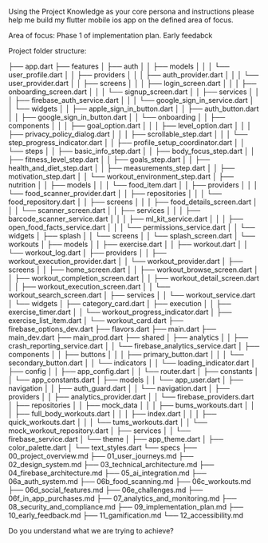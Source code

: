 Using the Project Knowledge as your core persona and instructions please help me build my flutter mobile ios app on the defined area of focus. 

Area of focus:
Phase 1 of implementation plan.
Early feedabck

Project folder structure:

├── app.dart
├── features
│   ├── auth
│   │   ├── models
│   │   │   └── user_profile.dart
│   │   ├── providers
│   │   │   ├── auth_provider.dart
│   │   │   └── user_provider.dart
│   │   ├── screens
│   │   │   ├── login_screen.dart
│   │   │   ├── onboarding_screen.dart
│   │   │   └── signup_screen.dart
│   │   ├── services
│   │   │   ├── firebase_auth_service.dart
│   │   │   └── google_sign_in_service.dart
│   │   └── widgets
│   │       ├── apple_sign_in_button.dart
│   │       ├── auth_button.dart
│   │       ├── google_sign_in_button.dart
│   │       └── onboarding
│   │           ├── components
│   │           │   ├── goal_option.dart
│   │           │   ├── level_option.dart
│   │           │   ├── privacy_policy_dialog.dart
│   │           │   ├── scrollable_step.dart
│   │           │   └── step_progress_indicator.dart
│   │           ├── profile_setup_coordinator.dart
│   │           └── steps
│   │               ├── basic_info_step.dart
│   │               ├── body_focus_step.dart
│   │               ├── fitness_level_step.dart
│   │               ├── goals_step.dart
│   │               ├── health_and_diet_step.dart
│   │               ├── measurements_step.dart
│   │               ├── motivation_step.dart
│   │               └── workout_environment_step.dart
│   ├── nutrition
│   │   ├── models
│   │   │   └── food_item.dart
│   │   ├── providers
│   │   │   └── food_scanner_provider.dart
│   │   ├── repositories
│   │   │   └── food_repository.dart
│   │   ├── screens
│   │   │   ├── food_details_screen.dart
│   │   │   └── scanner_screen.dart
│   │   ├── services
│   │   │   ├── barcode_scanner_service.dart
│   │   │   ├── ml_kit_service.dart
│   │   │   ├── open_food_facts_service.dart
│   │   │   └── permissions_service.dart
│   │   └── widgets
│   ├── splash
│   │   └── screens
│   │       └── splash_screen.dart
│   └── workouts
│       ├── models
│       │   ├── exercise.dart
│       │   ├── workout.dart
│       │   └── workout_log.dart
│       ├── providers
│       │   ├── workout_execution_provider.dart
│       │   └── workout_provider.dart
│       ├── screens
│       │   ├── home_screen.dart
│       │   ├── workout_browse_screen.dart
│       │   ├── workout_completion_screen.dart
│       │   ├── workout_detail_screen.dart
│       │   ├── workout_execution_screen.dart
│       │   └── workout_search_screen.dart
│       ├── services
│       │   └── workout_service.dart
│       └── widgets
│           ├── category_card.dart
│           ├── execution
│           │   ├── exercise_timer.dart
│           │   └── workout_progress_indicator.dart
│           ├── exercise_list_item.dart
│           └── workout_card.dart
├── firebase_options_dev.dart
├── flavors.dart
├── main.dart
├── main_dev.dart
├── main_prod.dart
├── shared
│   ├── analytics
│   │   ├── crash_reporting_service.dart
│   │   └── firebase_analytics_service.dart
│   ├── components
│   │   ├── buttons
│   │   │   ├── primary_button.dart
│   │   │   └── secondary_button.dart
│   │   └── indicators
│   │       └── loading_indicator.dart
│   ├── config
│   │   ├── app_config.dart
│   │   └── router.dart
│   ├── constants
│   │   └── app_constants.dart
│   ├── models
│   │   └── app_user.dart
│   ├── navigation
│   │   ├── auth_guard.dart
│   │   └── navigation.dart
│   ├── providers
│   │   ├── analytics_provider.dart
│   │   └── firebase_providers.dart
│   ├── repositories
│   │   ├── mock_data
│   │   │   ├── bums_workouts.dart
│   │   │   ├── full_body_workouts.dart
│   │   │   ├── index.dart
│   │   │   ├── quick_workouts.dart
│   │   │   └── tums_workouts.dart
│   │   └── mock_workout_repository.dart
│   ├── services
│   │   └── firebase_service.dart
│   └── theme
│       ├── app_theme.dart
│       ├── color_palette.dart
│       └── text_styles.dart
└── specs
    ├── 00_project_overview.md
    ├── 01_user_journeys.md
    ├── 02_design_system.md
    ├── 03_technical_architecture.md
    ├── 04_firebase_architecture.md
    ├── 05_ai_integration.md
    ├── 06a_auth_system.md
    ├── 06b_food_scanning.md
    ├── 06c_workouts.md
    ├── 06d_social_features.md
    ├── 06e_challenges.md
    ├── 06f_in_app_purchases.md
    ├── 07_analytics_and_monitoring.md
    ├── 08_security_and_compliance.md
    ├── 09_implementation_plan.md
    ├── 10_early_feedback.md
    ├── 11_gamification.md
    └── 12_accessibility.md

Do you understand what we are trying to achieve?
